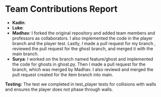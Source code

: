 # Team Contributions Report

- **Kadin**: 
- **Luke**: 
- **Madhav**: I forked the original repository and added team members and professors as collaborators. I also implemented the code in the player branch and the player test. Lastly, I made a pull request for my branch , reviewed the pull request for the ghost branch, and merged it with the main branch.
- **Surya**: I worked on the branch named feature/ghost and implemented the code for ghosts in ghost.py. Then I made a pull request for the branch, which was merged by Madhav. I also reviewd and merged the pull request created for the item branch into main.

**Testing:** The test we completed in test_player tests for collisions with walls and ensures the player does not phase through walls.
